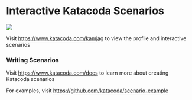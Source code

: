 # Interactive Katacoda Scenarios

[![](http://shields.katacoda.com/katacoda/kamjag/count.svg)](https://www.katacoda.com/kamjag "Get your profile on Katacoda.com")

Visit https://www.katacoda.com/kamjag to view the profile and interactive scenarios

### Writing Scenarios
Visit https://www.katacoda.com/docs to learn more about creating Katacoda scenarios

For examples, visit https://github.com/katacoda/scenario-example
